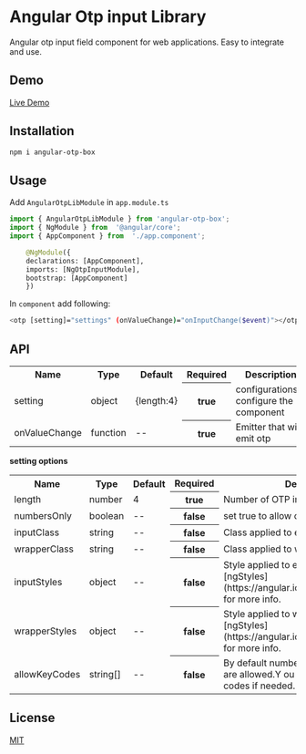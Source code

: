 # Angular Otp input Library

Angular otp input field component for web applications. Easy to integrate and use.

## Demo
<a href="https://stackblitz.com/github/parteek111269/angular-otp-package" rel="nofollow" target="_blank">Live Demo</a>

## Installation

```bash
npm i angular-otp-box
``` 

## Usage

Add `AngularOtpLibModule` in `app.module.ts`
```python
import { AngularOtpLibModule } from 'angular-otp-box';
import { NgModule } from  '@angular/core';
import { AppComponent } from  './app.component';

    @NgModule({
    declarations: [AppComponent],
    imports: [NgOtpInputModule],
    bootstrap: [AppComponent]
    })
```

In `component` add following:
```bash
<otp [setting]="settings" (onValueChange)="onInputChange($event)"></otp>
```

## API

<table>
    <tr>
        <th>Name</th>
        <th>Type</th>
        <th>Default</th>
        <th>Required</th>
        <th>Description</th>
    </tr>
    <tr>
        <td>setting</td>
        <td>object</td>
        <td>{length:4}</td>
        <th>true</th>
        <td>configurationsto configure the component</td>
    </tr>
    <tr>
        <td>onValueChange</td>
        <td>function</td>
        <td>--</td>
        <th>true</th>
        <td>Emitter that will emit otp </td>
    </tr>
</table>

**setting options**

<table>
    <tr>
        <th>Name</th>
        <th>Type</th>
        <th>Default</th>
        <th>Required</th>
        <th>Description</th>
    </tr>
    <tr>
        <td>length</td>
        <td>number</td>
        <td>4</td>
        <th>true</th>
        <td>Number of OTP inputs</td>
    </tr>
    <tr>
        <td>numbersOnly</td>
        <td>boolean</td>
        <td>--</td>
        <th>false</th>
        <td>set true to allow only numbers as input</td>
    </tr>
    <tr>
        <td>inputClass</td>
        <td>string</td>
        <td>--</td>
        <th>false</th>
        <td>Class applied to each input.</td>
    </tr>
    <tr>
        <td>wrapperClass</td>
        <td>string</td>
        <td>--</td>
        <th>false</th>
        <td>Class applied to wrapper element.</td>
    </tr>
    <tr>
        <td>inputStyles</td>
        <td>object</td>
        <td>--</td>
        <th>false</th>
        <td>Style applied to each input.Check [ngStyles](https://angular.io/api/common/NgStyle) for more info.</td>
    </tr>
    <tr>
        <td>wrapperStyles</td>
        <td>object</td>
        <td>--</td>
        <th>false</th>
        <td>Style applied to wrapper element.Check [ngStyles](https://angular.io/api/common/NgStyle) for more info.</td>
    </tr>
    <tr>
        <td>allowKeyCodes</td>
        <td>string[]</td>
        <td>--</td>
        <th>false</th>
        <td>By default numbers alphabets and _ - are allowed.Y ou can define other key codes if needed.</td>
    </tr>
</table>

## License
[MIT](https://choosealicense.com/licenses/mit/)
